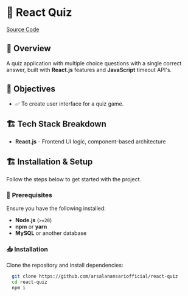 # 🚀 React Quiz

[Source Code](https://github.com/arsalanansariofficial/react-quiz)

## 📌 Overview

A quiz application with multiple choice questions with a single correct answer, built with **React.js** features and **JavaScript** timeout API's.

## 🎯 Objectives

- ✅ To create user interface for a quiz game.

## 🏗 Tech Stack Breakdown

- **React.js** - Frontend UI logic, component-based architecture

## 🏗 Installation & Setup

Follow the steps below to get started with the project.

### 🚀 **Prerequisites**

Ensure you have the following installed:

- **Node.js** (`>=20`)
- **npm** or **yarn**
- **MySQL** or another database

### 📥 **Installation**

Clone the repository and install dependencies:

```bash
  git clone https://github.com/arsalanansariofficial/react-quiz
  cd react-quiz
  npm i
```
